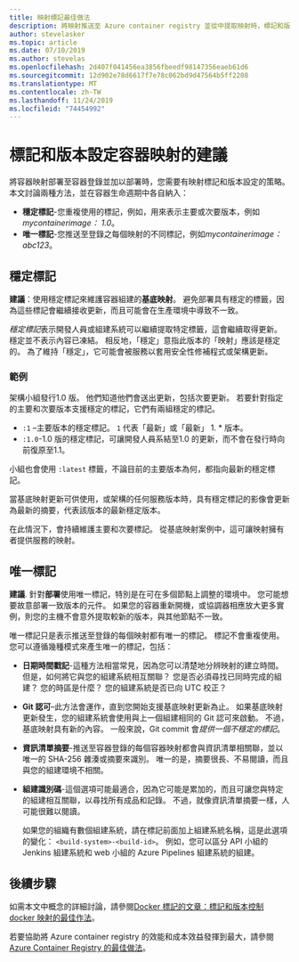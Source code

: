 ```yaml
---
title: 映射標記最佳做法
description: 將映射推送至 Azure container registry 並從中提取映射時，標記和版本控制 Docker 容器映射的最佳做法
author: stevelasker
ms.topic: article
ms.date: 07/10/2019
ms.author: stevelas
ms.openlocfilehash: 2d407f041456ea3856fbeedf98147356eaeb61d6
ms.sourcegitcommit: 12d902e78d6617f7e78c062bd9d47564b5ff2208
ms.translationtype: MT
ms.contentlocale: zh-TW
ms.lasthandoff: 11/24/2019
ms.locfileid: "74454992"
---
```

# <a name="recommendations-for-tagging-and-versioning-container-images"></a>標記和版本設定容器映射的建議

將容器映射部署至容器登錄並加以部署時，您需要有映射標記和版本設定的策略。 本文討論兩種方法，並在容器生命週期中各自納入：

* **穩定標記**-您重複使用的標記，例如，用來表示主要或次要版本，例如*mycontainerimage： 1.0*。
* **唯一標記**-您推送至登錄之每個映射的不同標記，例如*mycontainerimage： abc123*。

## <a name="stable-tags"></a>穩定標記

**建議**：使用穩定標記來維護容器組建的**基底映射**。 避免部署具有穩定的標籤，因為這些標記會繼續接收更新，而且可能會在生產環境中導致不一致。

*穩定標記*表示開發人員或組建系統可以繼續提取特定標籤，這會繼續取得更新。 穩定並不表示內容已凍結。 相反地，「穩定」意指此版本的「映射」應該是穩定的。 為了維持「穩定」，它可能會被服務以套用安全性修補程式或架構更新。

### <a name="example"></a>範例

架構小組發行1.0 版。 他們知道他們會送出更新，包括次要更新。 若要針對指定的主要和次要版本支援穩定的標記，它們有兩組穩定的標記。

* `:1` –主要版本的穩定標記。 `1` 代表「最新」或「最新」 1. * 版本。
* `:1.0`-1.0 版的穩定標記，可讓開發人員系結至1.0 的更新，而不會在發行時向前復原至1.1。

小組也會使用 `:latest` 標籤，不論目前的主要版本為何，都指向最新的穩定標記。

當基底映射更新可供使用，或架構的任何服務版本時，具有穩定標記的影像會更新為最新的摘要，代表該版本的最新穩定版本。

在此情況下，會持續維護主要和次要標記。 從基底映射案例中，這可讓映射擁有者提供服務的映射。

## <a name="unique-tags"></a>唯一標記

**建議**. 針對**部署**使用唯一標記，特別是在可在多個節點上調整的環境中。 您可能想要故意部署一致版本的元件。 如果您的容器重新開機，或協調器相應放大更多實例，則您的主機不會意外提取較新的版本，與其他節點不一致。

唯一標記只是表示推送至登錄的每個映射都有唯一的標記。 標記不會重複使用。 您可以遵循幾種模式來產生唯一的標記，包括：

* **日期時間戳記**-這種方法相當常見，因為您可以清楚地分辨映射的建立時間。 但是，如何將它與您的組建系統相互關聯？ 您是否必須尋找已同時完成的組建？ 您的時區是什麼？ 您的組建系統是否已向 UTC 校正？
* **Git 認可**–此方法會運作，直到您開始支援基底映射更新為止。 如果基底映射更新發生，您的組建系統會使用與上一個組建相同的 Git 認可來啟動。 不過，基底映射具有新的內容。 一般來說，Git commit 會*提供一個不穩定的標記*。
* **資訊清單摘要**-推送至容器登錄的每個容器映射都會與資訊清單相關聯，並以唯一的 SHA-256 雜湊或摘要來識別。 唯一的是，摘要很長、不易閱讀，而且與您的組建環境不相關。
* **組建識別碼**-這個選項可能最適合，因為它可能是累加的，而且可讓您與特定的組建相互關聯，以尋找所有成品和記錄。 不過，就像資訊清單摘要一樣，人可能很難以閱讀。

  如果您的組織有數個組建系統，請在標記前面加上組建系統名稱，這是此選項的變化： `<build-system>-<build-id>`。 例如，您可以區分 API 小組的 Jenkins 組建系統和 web 小組的 Azure Pipelines 組建系統的組建。

## <a name="next-steps"></a>後續步驟

如需本文中概念的詳細討論，請參閱[Docker 標記的文章：標記和版本控制 docker 映射的最佳作法](https://stevelasker.blog/2018/03/01/docker-tagging-best-practices-for-tagging-and-versioning-docker-images/)。

若要協助將 Azure container registry 的效能和成本效益發揮到最大，請參閱[Azure Container Registry 的最佳做法](container-registry-best-practices.md)。

<!-- IMAGES -->


<!-- LINKS - Internal -->

